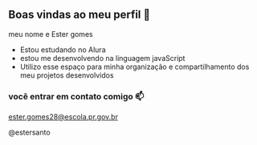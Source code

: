 ## Boas vindas ao meu perfil 🍒

meu nome e Ester gomes
- Estou estudando no Alura
- estou me desenvolvendo na linguagem javaScript
- Utilizo esse espaço para minha organização e compartilhamento dos meu projetos desenvolvidos


### você entrar em contato comigo 📫

ester.gomes28@escola.pr.gov.br 

@estersanto
